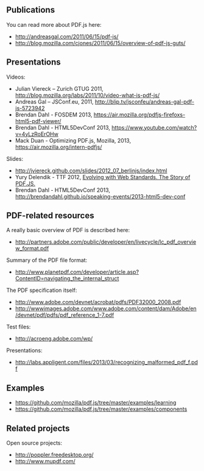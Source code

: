 ## Publications

You can read more about PDF.js here:
+ http://andreasgal.com/2011/06/15/pdf-js/
+ http://blog.mozilla.com/cjones/2011/06/15/overview-of-pdf-js-guts/

## Presentations

Videos:
+ Julian Viereck – Zurich GTUG 2011, http://blog.mozilla.org/labs/2011/10/video-what-is-pdf-js/
+ Andreas Gal – JSConf.eu, 2011, http://blip.tv/jsconfeu/andreas-gal-pdf-js-5723942
+ Brendan Dahl - FOSDEM 2013, https://air.mozilla.org/pdfjs-firefoxs-html5-pdf-viewer/
+ Brendan Dahl - HTML5DevConf 2013, https://www.youtube.com/watch?v=4yLzRoErOHw
+ Mack Duan - Optimizing PDF.js, Mozilla, 2013, https://air.mozilla.org/intern-pdfjs/

Slides:
+ http://jviereck.github.com/slides/2012_07_berlinjs/index.html
+ Yury Delendik - TTF 2012, [Evolving with Web Standards. The Story of PDF.JS.](https://people.mozilla.com/~ydelendik/pdfjs-ttf-2012.pdf)
+ Brendan Dahl - HTML5DevConf 2013, http://brendandahl.github.io/speaking-events/2013-html5-dev-conf

## PDF-related resources

A really basic overview of PDF is described here:
+ http://partners.adobe.com/public/developer/en/livecycle/lc_pdf_overview_format.pdf

Summary of the PDF file format:
+ http://www.planetpdf.com/developer/article.asp?ContentID=navigating_the_internal_struct

The PDF specification itself:
+ http://www.adobe.com/devnet/acrobat/pdfs/PDF32000_2008.pdf
+ http://wwwimages.adobe.com/www.adobe.com/content/dam/Adobe/en/devnet/pdf/pdfs/pdf_reference_1-7.pdf

Test files:
+ http://acroeng.adobe.com/wp/

Presentations:
+ http://labs.appligent.com/files/2013/03/recognizing_malformed_pdf_f.pdf

## Examples

+ https://github.com/mozilla/pdf.js/tree/master/examples/learning
+ https://github.com/mozilla/pdf.js/tree/master/examples/components

## Related projects

Open source projects:
+ http://poppler.freedesktop.org/
+ http://www.mupdf.com/